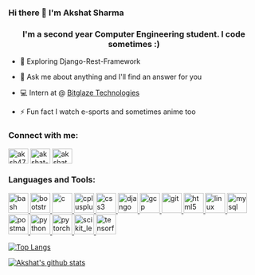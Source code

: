 ### Hi there 👋 I'm Akshat Sharma
<h3 align="center">I'm a second year Computer Engineering student. I code sometimes :)</h3>


- 🌱 Exploring Django-Rest-Framework

- 💬 Ask me about anything and I'll find an answer for you

- 💻 Intern at @ <a href="https://www.linkedin.com/company/bitglaze-technologies-pvt-ltd/">Bitglaze Technologies</a>

- ⚡ Fun fact I watch e-sports and sometimes anime too

<h3 align="left">Connect with me:</h3>
<p align="left">
<a href="https://twitter.com/aksh47__" target="blank"><img align="center" src="https://cdn.jsdelivr.net/npm/simple-icons@3.0.1/icons/twitter.svg" alt="aksh47__" height="30" width="40" /></a>
<a href="https://linkedin.com/in/akshat-sharma-2602" target="blank"><img align="center" src="https://cdn.jsdelivr.net/npm/simple-icons@3.0.1/icons/linkedin.svg" alt="akshat-sharma-2602" height="30" width="40" /></a>
<a href="https://kaggle.com/akshat2602" target="blank"><img align="center" src="https://cdn.jsdelivr.net/npm/simple-icons@3.0.1/icons/kaggle.svg" alt="akshat2602" height="30" width="40" /></a>
</p>

<h3 align="left">Languages and Tools:</h3>
<p align="left"> <a href="https://www.gnu.org/software/bash/" target="_blank"> <img src="https://www.vectorlogo.zone/logos/gnu_bash/gnu_bash-icon.svg" alt="bash" width="40" height="40"/> </a> <a href="https://getbootstrap.com" target="_blank"> <img src="https://devicons.github.io/devicon/devicon.git/icons/bootstrap/bootstrap-plain.svg" alt="bootstrap" width="40" height="40"/> </a> <a href="https://www.cprogramming.com/" target="_blank"> <img src="https://devicons.github.io/devicon/devicon.git/icons/c/c-original.svg" alt="c" width="40" height="40"/> </a> <a href="https://www.w3schools.com/cpp/" target="_blank"> <img src="https://devicons.github.io/devicon/devicon.git/icons/cplusplus/cplusplus-original.svg" alt="cplusplus" width="40" height="40"/> </a> <a href="https://www.w3schools.com/css/" target="_blank"> <img src="https://devicons.github.io/devicon/devicon.git/icons/css3/css3-original-wordmark.svg" alt="css3" width="40" height="40"/> </a> <a href="https://www.djangoproject.com/" target="_blank"> <img src="https://devicons.github.io/devicon/devicon.git/icons/django/django-original.svg" alt="django" width="40" height="40"/> </a> <a href="https://cloud.google.com" target="_blank"> <img src="https://www.vectorlogo.zone/logos/google_cloud/google_cloud-icon.svg" alt="gcp" width="40" height="40"/> </a> <a href="https://git-scm.com/" target="_blank"> <img src="https://www.vectorlogo.zone/logos/git-scm/git-scm-icon.svg" alt="git" width="40" height="40"/> </a> <a href="https://www.w3.org/html/" target="_blank"> <img src="https://devicons.github.io/devicon/devicon.git/icons/html5/html5-original-wordmark.svg" alt="html5" width="40" height="40"/> </a> <a href="https://www.linux.org/" target="_blank"> <img src="https://devicons.github.io/devicon/devicon.git/icons/linux/linux-original.svg" alt="linux" width="40" height="40"/> </a> <a href="https://www.mysql.com/" target="_blank"> <img src="https://devicons.github.io/devicon/devicon.git/icons/mysql/mysql-original-wordmark.svg" alt="mysql" width="40" height="40"/> </a> <a href="https://postman.com" target="_blank"> <img src="https://www.vectorlogo.zone/logos/getpostman/getpostman-icon.svg" alt="postman" width="40" height="40"/> </a> <a href="https://www.python.org" target="_blank"> <img src="https://devicons.github.io/devicon/devicon.git/icons/python/python-original.svg" alt="python" width="40" height="40"/> </a> <a href="https://pytorch.org/" target="_blank"> <img src="https://www.vectorlogo.zone/logos/pytorch/pytorch-icon.svg" alt="pytorch" width="40" height="40"/> </a> <a href="https://scikit-learn.org/" target="_blank"> <img src="https://upload.wikimedia.org/wikipedia/commons/0/05/Scikit_learn_logo_small.svg" alt="scikit_learn" width="40" height="40"/> </a> <a href="https://www.tensorflow.org" target="_blank"> <img src="https://www.vectorlogo.zone/logos/tensorflow/tensorflow-icon.svg" alt="tensorflow" width="40" height="40"/> </a> </p>

[![Top Langs](https://github-readme-stats.vercel.app/api/top-langs/?username=akshat2602&theme=dracula&show_icons=true&count_private=true)](https://github.com/anuraghazra/github-readme-stats)

[![Akshat's github stats](https://github-readme-stats.vercel.app/api?username=akshat2602&theme=dracula&show_icons=true&count_private=true)](https://github.com/anuraghazra/github-readme-stats)
